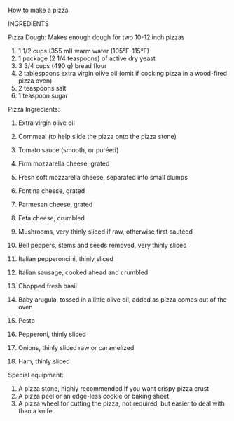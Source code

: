 How to make a pizza

INGREDIENTS

Pizza Dough:
 Makes enough dough for two 10-12 inch pizzas

1. 1 1/2 cups (355 ml) warm water (105°F-115°F)
2. 1 package (2 1/4 teaspoons) of active dry yeast
3. 3 3/4 cups (490 g) bread flour
4. 2 tablespoons extra virgin olive oil (omit if cooking pizza in a wood-fired pizza oven)
5. 2 teaspoons salt
6. 1 teaspoon sugar

Pizza Ingredients:

1. Extra virgin olive oil
2. Cornmeal (to help slide the pizza onto the pizza stone)

3. Tomato sauce (smooth, or puréed)
4. Firm mozzarella cheese, grated
5. Fresh soft mozzarella cheese, separated into small clumps
6. Fontina cheese, grated
7. Parmesan cheese, grated
8. Feta cheese, crumbled
9. Mushrooms, very thinly sliced if raw, otherwise first sautéed
10. Bell peppers, stems and seeds removed, very thinly sliced
11. Italian pepperoncini, thinly sliced
12. Italian sausage, cooked ahead and crumbled
13. Chopped fresh basil
14. Baby arugula, tossed in a little olive oil, added as pizza comes out of the oven
15. Pesto
16. Pepperoni, thinly sliced
17. Onions, thinly sliced raw or caramelized
18. Ham, thinly sliced

Special equipment:

1. A pizza stone, highly recommended if you want crispy pizza crust
2. A pizza peel or an edge-less cookie or baking sheet
3. A pizza wheel for cutting the pizza, not required, but easier to deal with than a knife
